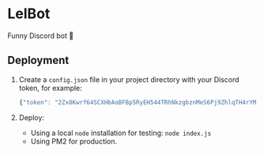 # LelBot
Funny Discord bot 🔞

## Deployment

1. Create a `config.json` file in your project directory with your Discord token, for example:
    ```javascript
    {"token": "2Zx8Kwrf64SCXHbAoBFBp5RyEH544TRhNkzgbznMeS6Pj9ZhlqTH4rYMLp1"}
    ```

2. Deploy:
    - Using a local `node` installation for testing:
    `node index.js`
    - Using PM2 for production.